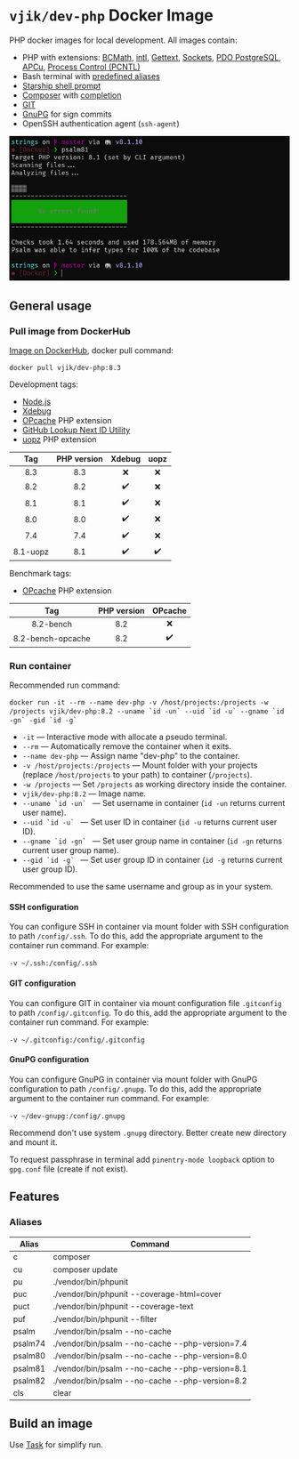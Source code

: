 # `vjik/dev-php` Docker Image

PHP docker images for local development. All images contain:

- PHP with extensions:
  [BCMath](https://www.php.net/manual/book.bc.php),
  [intl](https://www.php.net/manual/book.intl.php),
  [Gettext](https://www.php.net/manual/book.gettext.php),
  [Sockets](https://www.php.net/manual/book.sockets.php),
  [PDO PostgreSQL](https://www.php.net/manual/ref.pdo-pgsql.php),
  [APCu](https://www.php.net/manual/book.apcu.php),
  [Process Control (PCNTL)](https://www.php.net/manual/en/book.pcntl.php)
- Bash terminal with [predefined aliases](#aliases)
- [Starship shell prompt](https://starship.rs/)
- [Composer](https://getcomposer.org/) with [completion](https://getcomposer.org/doc/03-cli.md#bash-completions)
- [GIT](https://git-scm.com/)
- [GnuPG](https://www.gnupg.org/) for sign commits
- OpenSSH authentication agent (`ssh-agent`)

![](screenshot.png)

## General usage

### Pull image from DockerHub

[Image on DockerHub](https://hub.docker.com/r/vjik/dev-php), docker pull command:

```shell
docker pull vjik/dev-php:8.3
```

Development tags:

- [Node.js](https://nodejs.org/)
- [Xdebug](https://xdebug.org/)
- [OPcache](https://www.php.net/manual/book.opcache.php) PHP extension
- [GitHub Lookup Next ID Utility](https://github.com/vjik/github-lookup-next-id)
- [uopz](https://www.php.net/manual/book.uopz.php) PHP extension

|   Tag    | PHP version | Xdebug | uopz |
|:--------:|:-----------:|:------:|:----:|
|   8.3    |     8.3     |   ❌   |  ❌  |
|   8.2    |     8.2     |   ✔️   |  ❌  |
|   8.1    |     8.1     |   ✔️   |  ❌  |
|   8.0    |     8.0     |   ✔️   |  ❌  |
|   7.4    |     7.4     |   ✔️   |  ❌  |
| 8.1-uopz |     8.1     |   ✔️   |  ✔️  |

Benchmark tags:

- [OPcache](https://www.php.net/manual/book.opcache.php) PHP extension

|        Tag        | PHP version | OPcache |
|:-----------------:|:-----------:|:-------:|
|     8.2-bench     |     8.2     |    ❌   |
| 8.2-bench-opcache |     8.2     |    ✔️   |

### Run container

Recommended run command:

```shell
docker run -it --rm --name dev-php -v /host/projects:/projects -w /projects vjik/dev-php:8.2 --uname `id -un` --uid `id -u` --gname `id -gn` -gid `id -g`
```

- `-it` — Interactive mode with allocate a pseudo terminal.
- `--rm` — Automatically remove the container when it exits.
- `--name dev-php` — Assign name "dev-php" to the container.
- `-v /host/projects:/projects` — Mount folder with your projects (replace `/host/projects` to your path) to container
  (`/projects`).
- `-w /projects` — Set `/projects` as working directory inside the container.
- `vjik/dev-php:8.2` — Image name.
- ``--uname `id -un` `` — Set username in container (`id -un` returns current user name).
- ``--uid `id -u` `` — Set user ID in container (`id -u` returns current user ID).
- ``--gname `id -gn` `` — Set user group name in container (`id -gn` returns current user group name).
- ``--gid `id -g` `` — Set user group ID in container (`id -g` returns current user group ID).

Recommended to use the same username and group as in your system.

#### SSH configuration

You can configure SSH in container via mount folder with SSH configuration to path `/config/.ssh`. To do this, add the
appropriate argument to the container run command. For example:

`-v ~/.ssh:/config/.ssh`

#### GIT configuration

You can configure GIT in container via mount configuration file `.gitconfig` to path `/config/.gitconfig`. To do this, 
add the appropriate argument to the container run command. For example:

`-v ~/.gitconfig:/config/.gitconfig`

#### GnuPG configuration

You can configure GnuPG in container via mount folder with GnuPG configuration to path `/config/.gnupg`. To do this, add the
appropriate argument to the container run command. For example:

`-v ~/dev-gnupg:/config/.gnupg`

Recommend don't use system `.gnupg` directory. Better create new directory and mount it.

To request passphrase in terminal add `pinentry-mode loopback` option to `gpg.conf` file (create if not exist).

## Features

### Aliases

| Alias   | Command                                         |
|---------|-------------------------------------------------|
| c       | composer                                        |
| cu      | composer update                                 |
| pu      | ./vendor/bin/phpunit                            |
| puc     | ./vendor/bin/phpunit --coverage-html=cover      |
| puct    | ./vendor/bin/phpunit --coverage-text            |
| puf     | ./vendor/bin/phpunit --filter                   |
| psalm   | ./vendor/bin/psalm --no-cache                   |
| psalm74 | ./vendor/bin/psalm --no-cache --php-version=7.4 |
| psalm80 | ./vendor/bin/psalm --no-cache --php-version=8.0 |
| psalm81 | ./vendor/bin/psalm --no-cache --php-version=8.1 |
| psalm82 | ./vendor/bin/psalm --no-cache --php-version=8.2 |
| cls     | clear                                           |

## Build an image

Use [Task](https://taskfile.dev/) for simplify run.
